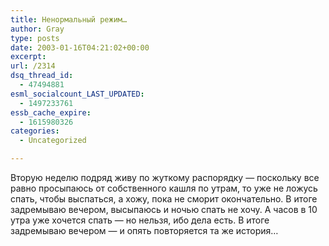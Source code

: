 ```yaml
---
title: Ненормальный режим…
author: Gray
type: posts
date: 2003-01-16T04:21:02+00:00
excerpt:
url: /2314
dsq_thread_id:
  - 47494881
esml_socialcount_LAST_UPDATED:
  - 1497233761
essb_cache_expire:
  - 1615980326
categories:
  - Uncategorized

---
```








Вторую неделю подряд живу по жуткому распорядку &#8212; поскольку все равно просыпаюсь от собственного кашля по утрам, то уже не ложусь спать, чтобы выспаться, а хожу, пока не сморит окончательно. В итоге задремываю вечером, высыпаюсь и ночью спать не хочу. А часов в 10 утра уже хочется спать &#8212; но нельзя, ибо дела есть. В итоге задремываю вечером &#8212; и опять повторяется та же история&#8230;